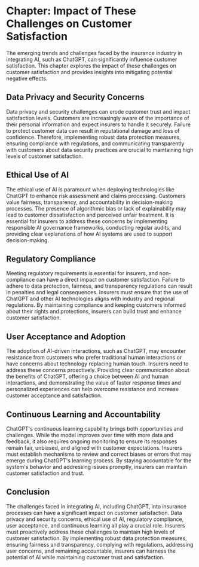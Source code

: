 Chapter: Impact of These Challenges on Customer Satisfaction
============================================================

The emerging trends and challenges faced by the insurance industry in integrating AI, such as ChatGPT, can significantly influence customer satisfaction. This chapter explores the impact of these challenges on customer satisfaction and provides insights into mitigating potential negative effects.

Data Privacy and Security Concerns
----------------------------------

Data privacy and security challenges can erode customer trust and impact satisfaction levels. Customers are increasingly aware of the importance of their personal information and expect insurers to handle it securely. Failure to protect customer data can result in reputational damage and loss of confidence. Therefore, implementing robust data protection measures, ensuring compliance with regulations, and communicating transparently with customers about data security practices are crucial to maintaining high levels of customer satisfaction.

Ethical Use of AI
-----------------

The ethical use of AI is paramount when deploying technologies like ChatGPT to enhance risk assessment and claims processing. Customers value fairness, transparency, and accountability in decision-making processes. The presence of algorithmic bias or lack of explainability may lead to customer dissatisfaction and perceived unfair treatment. It is essential for insurers to address these concerns by implementing responsible AI governance frameworks, conducting regular audits, and providing clear explanations of how AI systems are used to support decision-making.

Regulatory Compliance
---------------------

Meeting regulatory requirements is essential for insurers, and non-compliance can have a direct impact on customer satisfaction. Failure to adhere to data protection, fairness, and transparency regulations can result in penalties and legal consequences. Insurers must ensure that the use of ChatGPT and other AI technologies aligns with industry and regional regulations. By maintaining compliance and keeping customers informed about their rights and protections, insurers can build trust and enhance customer satisfaction.

User Acceptance and Adoption
----------------------------

The adoption of AI-driven interactions, such as ChatGPT, may encounter resistance from customers who prefer traditional human interactions or have concerns about technology replacing human touch. Insurers need to address these concerns proactively. Providing clear communication about the benefits of ChatGPT, offering a choice between AI and human interactions, and demonstrating the value of faster response times and personalized experiences can help overcome resistance and increase customer acceptance and satisfaction.

Continuous Learning and Accountability
--------------------------------------

ChatGPT's continuous learning capability brings both opportunities and challenges. While the model improves over time with more data and feedback, it also requires ongoing monitoring to ensure its responses remain fair, unbiased, and aligned with customer expectations. Insurers must establish mechanisms to review and correct biases or errors that may emerge during ChatGPT's learning process. By staying accountable for the system's behavior and addressing issues promptly, insurers can maintain customer satisfaction and trust.

Conclusion
----------

The challenges faced in integrating AI, including ChatGPT, into insurance processes can have a significant impact on customer satisfaction. Data privacy and security concerns, ethical use of AI, regulatory compliance, user acceptance, and continuous learning all play a crucial role. Insurers must proactively address these challenges to maintain high levels of customer satisfaction. By implementing robust data protection measures, ensuring fairness and transparency, complying with regulations, addressing user concerns, and remaining accountable, insurers can harness the potential of AI while maintaining customer trust and satisfaction.
